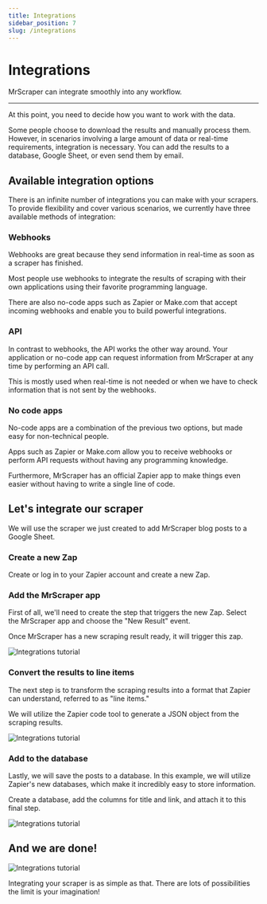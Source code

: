 ```yaml
---
title: Integrations
sidebar_position: 7
slug: /integrations
---
```


# Integrations

MrScraper can integrate smoothly into any workflow.

---

At this point, you need to decide how you want to work with the data.

Some people choose to download the results and manually process them. However, in scenarios involving a large amount of data or real-time requirements, integration is necessary. You can add the results to a database, Google Sheet, or even send them by email.

## Available integration options

There is an infinite number of integrations you can make with your scrapers. To provide flexibility and cover various scenarios, we currently have three available methods of integration:

### Webhooks

Webhooks are great because they send information in real-time as soon as a scraper has finished.

Most people use webhooks to integrate the results of scraping with their own applications using their favorite programming language.

There are also no-code apps such as Zapier or Make.com that accept incoming webhooks and enable you to build powerful integrations.

### API

In contrast to webhooks, the API works the other way around. Your application or no-code app can request information from MrScraper at any time by performing an API call.

This is mostly used when real-time is not needed or when we have to check information that is not sent by the webhooks.

### No code apps

No-code apps are a combination of the previous two options, but made easy for non-technical people.

Apps such as Zapier or Make.com allow you to receive webhooks or perform API requests without having any programming knowledge.

Furthermore, MrScraper has an official Zapier app to make things even easier without having to write a single line of code.

## Let's integrate our scraper

We will use the scraper we just created to add MrScraper blog posts to a Google Sheet.

### Create a new Zap

Create or log in to your Zapier account and create a new Zap.

### Add the MrScraper app

First of all, we'll need to create the step that triggers the new Zap. Select the MrScraper app and choose the "New Result" event.

Once MrScraper has a new scraping result ready, it will trigger this zap.

![Integrations tutorial](/img/integrations1.png)

### Convert the results to line items

The next step is to transform the scraping results into a format that Zapier can understand, referred to as "line items."

We will utilize the Zapier code tool to generate a JSON object from the scraping results.

![Integrations tutorial](/img/integrations2.png)

### Add to the database

Lastly, we will save the posts to a database. In this example, we will utilize Zapier's new databases, which make it incredibly easy to store information.

Create a database, add the columns for title and link, and attach it to this final step.

![Integrations tutorial](/img/integrations3.png)

## And we are done!

![Integrations tutorial](/img/integrations4.png)

Integrating your scraper is as simple as that. There are lots of possibilities the limit is your imagination!
